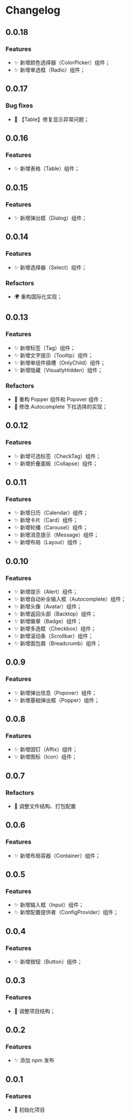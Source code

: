 # Changelog

## 0.0.18

### Features

- ✨ 新增颜色选择器（ColorPicker）组件；
- ✨ 新增单选框（Radio）组件；

## 0.0.17

### Bug fixes

- 🐛 【Table】修复显示异常问题；

## 0.0.16

### Features

- ✨ 新增表格（Table）组件；

## 0.0.15

### Features

- ✨ 新增弹出框（Dialog）组件；

## 0.0.14

### Features

- ✨ 新增选择器（Select）组件；

### Refactors

- 🌍 重构国际化实现；

## 0.0.13

### Features

- ✨ 新增标签（Tag）组件；
- ✨ 新增文字提示（Tooltip）组件；
- ✨ 新增单组件插槽（OnlyChild）组件；
- ✨ 新增隐藏（VisuallyHidden）组件；

### Refactors

- 🎨 重构 Popper 组件和 Popover 组件；
- 🎨 修改 Autocomplete 下拉选择的实现；

## 0.0.12

### Features

- ✨ 新增可选标签（CheckTag）组件；
- ✨ 新增折叠面板（Collapse）组件；

## 0.0.11

### Features

- ✨ 新增日历（Calendar）组件；
- ✨ 新增卡片（Card）组件；
- ✨ 新增轮播（Carousel）组件；
- ✨ 新增消息提示（Message）组件；
- ✨ 新增布局（Layout）组件；

## 0.0.10

### Features

- ✨ 新增提示（Alert）组件；
- ✨ 新增自动补全输入框（Autocomplete）组件；
- ✨ 新增头像（Avatar）组件；
- ✨ 新增返回头部（Backtop）组件；
- ✨ 新增徽章（Badge）组件；
- ✨ 新增多选框（Checkbox）组件；
- ✨ 新增滚动条（Scrollbar）组件；
- ✨ 新增面包屑（Breadcrumb）组件；

## 0.0.9

### Features

- ✨ 新增弹出信息（Popover）组件；
- ✨ 新增基础弹出框（Popper）组件；

## 0.0.8

### Features

- ✨ 新增固钉（Affix）组件；
- ✨ 新增图标（Icon）组件；

## 0.0.7

### Refactors

- 🎨 调整文件结构、打包配置

## 0.0.6

### Features

- ✨ 新增布局容器（Container）组件；

## 0.0.5

### Features

- ✨ 新增输入框（Input）组件；
- ✨ 新增配置提供者（ConfigProvider）组件；

## 0.0.4

### Features

- ✨ 新增按钮（Button）组件；

## 0.0.3

### Features

- 🎨 调整项目结构；

## 0.0.2

### Features

- ✨ 添加 npm 发布

## 0.0.1

### Features

- 🎉 初始化项目
